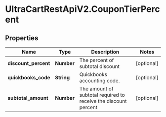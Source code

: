 # UltraCartRestApiV2.CouponTierPercent

## Properties
Name | Type | Description | Notes
------------ | ------------- | ------------- | -------------
**discount_percent** | **Number** | The percent of subtotal discount | [optional] 
**quickbooks_code** | **String** | Quickbooks accounting code. | [optional] 
**subtotal_amount** | **Number** | The amount of subtotal required to receive the discount percent | [optional] 


